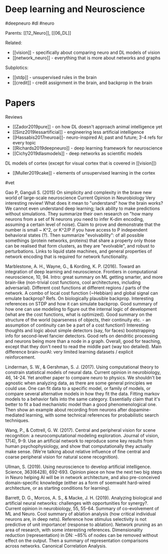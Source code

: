 # Deep learning and Neuroscience

#deepneuro #dl #neuro

Parents: [[12_Neuro]], [[06_DL]]

Related: 
* [[vision]] - specifically about comparing neuro and DL models of vision
* [[network_neuro]] - everything that is more about networks and graphs

Subplotics:
* [[stdp]] - unsupervised rules in the brain
* [[credit]] - credit assignment in the brain, and backprop in the brain

# Papers

Reviews
* [[Zador2019pure]] - on how DL doesn't approach animal intelligence yet
* [[Sinz2019lessartificial]] - engineering less artificial intelligence
* [[Hassabis2017neuroai]]- neuro-inspired AI; past and future; 3-4 refs for every topic
* [[Richards2019deepneuro]] - deep learning framework for neuroscience
* [[Cichy2019dlasmodels]] - deep networks as scientific models

DL models of cortex (except for visual cortex that is covered in [[vision]])
* [[Muller2019cake]] - elements of unsupervised learning in the cortex

#vet

Gao P, Ganguli S. (2015) On simplicity and complexity in the brave new world of large-scale neuroscience Current Opinion in Neurobiology
Very interesting review! What does it mean to "understand" how the brain works? We cannot even understand deep learning; lack ability to make predictions without simulations. They summarize their own research on "how many neurons from a set of N neurons you need to infer K-dim encoding, assuming a certain level of noise). Claim to prove and demonstrate that the number is small ~ K^2, or K^2/P if you have access to P independent behavioral states (?). Then summarize "evolvability": of all possible somethings (protein networks, proteins) that share a property only those can be realised that form clusters, as they are "evolvable", and robust to perturbations. Links to liquid state machines, and general properties of network encoding that is required for network functionality.

Marblestone, A. H., Wayne, G., & Kording, K. P. (2016). Toward an integration of deep learning and neuroscience. Frontiers in computational neuroscience, 10, 94.
Intro: great summary on ML getting smarter, and more brain-like (non-trivial cost functions, cool architectures, including adversarial). Different cost functions at different regions / parts of the network. A combo of local cost function (~Hebbian) and global signal can emulate backprop? Refs. On biologically plausible backprop. Interesting references on STDP and how it can simulate backprop. Good summary of how one can use modeling to figure out the internal logic of development (what are the cost functions, what is optimized). Good summary on the structure of the world (sparseness of objects, their continuity etc. - an assumption of continuity can be a part of a cost function!) Interesting thoughts and logic about simple detectors (say, for faces) bootstrapping info for second-level fancier detectors. Good refs on dendritic processing and neurons being more than a node in a graph. Overall, good for teaching, except that they don't need to read the middle part (way too detailed). Main difference brain-ourAI: very limited learning datasets / explicit reinforcement.

Linderman, S. W., & Gershman, S. J. (2017). Using computational theory to constrain statistical models of neural data. Current opinion in neurobiology, 46, 14-24.
Yet another paper to compare neuro to physics. We shouldn't be agnostic when analyzing data, as there are some general principles we could use. One can fit data to a specific model, or family of models, or compare several alternative models in how they fit the data. Fitting markov models to a behavior falls into the same category. Essentially claim that it's better to fit a bad mechanistic model than a good phenomenological one. Then show an example about recording from neurons after dopamine-mediated learning, with some technical references for probabilistic search techniques.

Wang, P., & Cottrell, G. W. (2017). Central and peripheral vision for scene recognition: a neurocomputational modeling exploration. Journal of vision, 17(4), 9-9.
Use an artificial network to reproduce some key results from human psychophysiology, and show that computationally they actually make sense. (We're talking about relative influence of fine central and coarse peripheral vision for natural scene recognition).

Ullman, S. (2019). Using neuroscience to develop artificial intelligence. Science, 363(6428), 692-693.
Opinion piece on how the next two big steps in Neuro helping AI will be in network architecture, and also pre-conceived domain-specific knowledge (either as a form of soemwaht hard-wired architecture, or as starting conditions for learning).

Barrett, D. G., Morcos, A. S., & Macke, J. H. (2019). Analyzing biological and artificial neural networks: challenges with opportunities for synergy?. Current opinion in neurobiology, 55, 55-64.
Summary of co-evolvement of ML and Neuro. Cool summary of ablation analysis (how critical individual neurons are, in deep nets). Reference how stimulus selectivity is not predictive of unit importance! (response to ablation). Network pruning as an area of research, with some interesting references. Dimensionality reduction (representation) in DN: ~85% of nodes can be removed without effect on the output. Then a summary of representation comparisons across networks. Canonical Correlation Analysis.